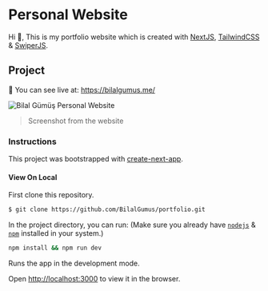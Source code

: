 # Personal Website

Hi 👋, This is my portfolio website which is created with [NextJS](https://nextjs.org/), [TailwindCSS](https://tailwindcss.com/) & [SwiperJS](https://swiperjs.com/).

## Project

🔵 You can see live at: https://bilalgumus.me/

![Bilal Gümüş Personal Website](https://user-images.githubusercontent.com/57847805/218793244-dab415bf-e104-432e-93bc-4cb7f7cd6812.png)

> Screenshot from the website

### Instructions

This project was bootstrapped with [create-next-app](https://www.npmjs.com/package/create-next-app).

#### View On Local

First clone this repository.
```bash
$ git clone https://github.com/BilalGumus/portfolio.git
```

In the project directory, you can run: (Make sure you already have [`nodejs`](https://nodejs.org/en/) & [`npm`](https://www.npmjs.com/) installed in your system.)

```bash
npm install && npm run dev
```

Runs the app in the development mode.

Open [http://localhost:3000](http://localhost:3000) to view it in the browser.
